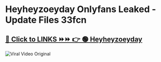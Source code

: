 
 # Heyheyzoeyday Onlyfans Leaked - Update Files 33fcn

## <h2><a href="https://clipsfans.com/Heyheyzoeyday&ref=git">🔗 Click to LINKS ⏩⏩ 👉 🟢 Heyheyzoeyday </a></h2>

<a href="https://clipsfans.com/Heyheyzoeyday&ref=git" rel="nofollow" data-target="animated-image.originalLink"><img src="https://i.ibb.co.com/xMMVF88/686577567.gif" alt="Viral Video Original" style="max-width: 100%; display: inline-block;" data-target="animated-image.originalImage"></a>

